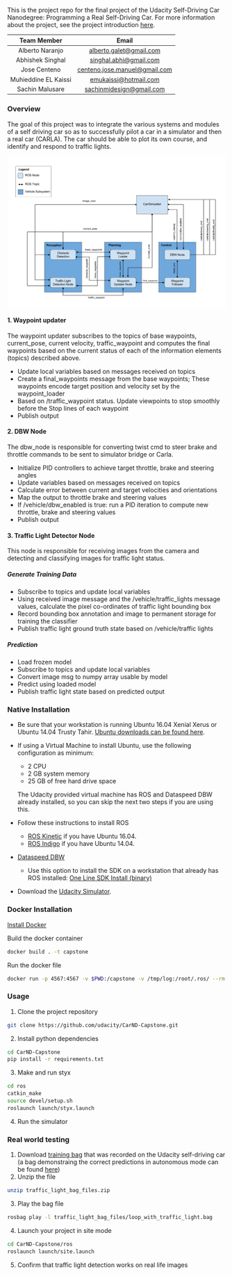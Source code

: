 This is the project repo for the final project of the Udacity Self-Driving Car Nanodegree: Programming a Real Self-Driving Car. For more information about the project, see the project introduction [here](https://classroom.udacity.com/nanodegrees/nd013/parts/6047fe34-d93c-4f50-8336-b70ef10cb4b2/modules/e1a23b06-329a-4684-a717-ad476f0d8dff/lessons/462c933d-9f24-42d3-8bdc-a08a5fc866e4/concepts/5ab4b122-83e6-436d-850f-9f4d26627fd9).

| Team Member | Email |
|:---------------------:|:---------------------:|
| Alberto Naranjo	| alberto.galet@gmail.com |
| Abhishek Singhal | singhal.abhi@gmail.com |
| Jose Centeno | centeno.jose.manuel@gmail.com |
| Muhieddine EL Kaissi | emukaissi@hotmail.com |
| Sachin Malusare | sachinmidesign@gmail.com |

### Overview

The goal of this project was to integrate the various systems and modules of a self driving car so as to successfully pilot a car in a simulator and then a real car (CARLA). The car should be able to plot its own course, and identify and respond to traffic lights.

![](imgs/SystemIntegration.png)

#### 1. Waypoint updater
The waypoint updater subscribes to the topics of base waypoints, current_pose, current velocity, traffic_waypoint and computes the final waypoints based on the current status of each of the information elements (topics) described above. 

* Update local variables based on messages received on topics
* Create a final_waypoints message from the base waypoints; These waypoints encode target position and velocity set by the waypoint_loader
* Based on /traffic_waypoint status. Update viewpoints to stop smoothly before the Stop lines of each waypoint
* Publish output

#### 2. DBW Node
The dbw_node is responsible for converting twist cmd to steer brake and throttle commands to be sent to simulator bridge or Carla. 

* Initialize PID controllers to achieve target throttle, brake and steering angles
* Update variables based on messages received on topics
* Calculate error between current and target velocities and orientations
* Map the output to throttle brake and steering values
* If /vehicle/dbw_enabled is true: run a PID iteration to compute new throttle, brake and steering values
* Publish output

#### 3. Traffic Light Detector Node
This node is responsible for receiving images from the camera and detecting and classifying images for traffic light status. 

##### Generate Training Data
* Subscribe to topics and update local variables
* Using received image message and the /vehicle/traffic_lights message values, calculate the pixel co-ordinates of traffic light bounding box
* Record bounding box annotation and image to permanent storage for training the classifier
* Publish traffic light ground truth state based on /vehicle/traffic lights

##### Prediction
* Load frozen model
* Subscribe to topics and update local variables
* Convert image msg to numpy array usable by model
* Predict using loaded model
* Publish traffic light state based on predicted output


### Native Installation

* Be sure that your workstation is running Ubuntu 16.04 Xenial Xerus or Ubuntu 14.04 Trusty Tahir. [Ubuntu downloads can be found here](https://www.ubuntu.com/download/desktop).
* If using a Virtual Machine to install Ubuntu, use the following configuration as minimum:
  * 2 CPU
  * 2 GB system memory
  * 25 GB of free hard drive space

  The Udacity provided virtual machine has ROS and Dataspeed DBW already installed, so you can skip the next two steps if you are using this.

* Follow these instructions to install ROS
  * [ROS Kinetic](http://wiki.ros.org/kinetic/Installation/Ubuntu) if you have Ubuntu 16.04.
  * [ROS Indigo](http://wiki.ros.org/indigo/Installation/Ubuntu) if you have Ubuntu 14.04.
* [Dataspeed DBW](https://bitbucket.org/DataspeedInc/dbw_mkz_ros)
  * Use this option to install the SDK on a workstation that already has ROS installed: [One Line SDK Install (binary)](https://bitbucket.org/DataspeedInc/dbw_mkz_ros/src/81e63fcc335d7b64139d7482017d6a97b405e250/ROS_SETUP.md?fileviewer=file-view-default)
* Download the [Udacity Simulator](https://github.com/udacity/CarND-Capstone/releases/tag/v1.2).

### Docker Installation
[Install Docker](https://docs.docker.com/engine/installation/)

Build the docker container
```bash
docker build . -t capstone
```

Run the docker file
```bash
docker run -p 4567:4567 -v $PWD:/capstone -v /tmp/log:/root/.ros/ --rm -it capstone
```

### Usage

1. Clone the project repository
```bash
git clone https://github.com/udacity/CarND-Capstone.git
```

2. Install python dependencies
```bash
cd CarND-Capstone
pip install -r requirements.txt
```
3. Make and run styx
```bash
cd ros
catkin_make
source devel/setup.sh
roslaunch launch/styx.launch
```
4. Run the simulator

### Real world testing
1. Download [training bag](https://drive.google.com/file/d/0B2_h37bMVw3iYkdJTlRSUlJIamM/view?usp=sharing) that was recorded on the Udacity self-driving car (a bag demonstraing the correct predictions in autonomous mode can be found [here](https://drive.google.com/open?id=0B2_h37bMVw3iT0ZEdlF4N01QbHc))
2. Unzip the file
```bash
unzip traffic_light_bag_files.zip
```
3. Play the bag file
```bash
rosbag play -l traffic_light_bag_files/loop_with_traffic_light.bag
```
4. Launch your project in site mode
```bash
cd CarND-Capstone/ros
roslaunch launch/site.launch
```
5. Confirm that traffic light detection works on real life images
